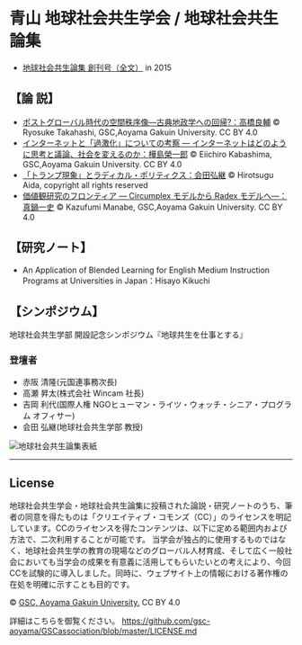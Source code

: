 # 青山 地球社会共生学会 / 地球社会共生論集
- [地球社会共生論集 創刊号（全文）](https://github.com/gsc-aoyama/GSCassociation/blob/master/2015/%E5%9C%B0%E7%90%83%E7%A4%BE%E4%BC%9A%E5%85%B1%E7%94%9F%E8%AB%96%E9%9B%86%20%E5%89%B5%E5%88%8A%E5%8F%B7.pdf) in 2015

## 【論 説】
- [ポストグローバル時代の空間秩序像―古典地政学への回帰?：高橋良輔](https://github.com/gsc-aoyama/GSCassociation/blob/master/2015/%E5%9C%B0%E7%90%83%E7%A4%BE%E4%BC%9A%E5%85%B1%E7%94%9F%E8%AB%96%E9%9B%86_%E5%89%B5%E5%88%8A%E5%8F%B7_%E9%AB%98%E6%A9%8B%E8%89%AF%E8%BC%94_ccby40.pdf) © Ryosuke Takahashi, GSC,Aoyama Gakuin University. CC BY 4.0
- [インターネットと「過激化」についての考察 ― インターネットはどのように思考と議論、社会を変えるのか：樺島榮一郎](https://github.com/gsc-aoyama/GSCassociation/blob/master/2015/%E5%9C%B0%E7%90%83%E7%A4%BE%E4%BC%9A%E5%85%B1%E7%94%9F%E8%AB%96%E9%9B%86_%E5%89%B5%E5%88%8A%E5%8F%B7_%E6%A8%BA%E5%B3%B6%E6%A6%AE%E4%B8%80%E9%83%8E_ccby40.pdf) © Eiichiro Kabashima, GSC,Aoyama Gakuin University. CC BY 4.0
- [「トランプ現象」とラディカル・ポリティクス：会田弘継](https://github.com/gsc-aoyama/GSCassociation/blob/master/2015/%E5%9C%B0%E7%90%83%E7%A4%BE%E4%BC%9A%E5%85%B1%E7%94%9F%E8%AB%96%E9%9B%86_%E5%89%B5%E5%88%8A%E5%8F%B7_%E4%BC%9A%E7%94%B0%E5%BC%98%E7%B6%99_copyrights_all_reserved.pdf) © Hirotsugu Aida, copyright all rights reserved
- [価値観研究のフロンティア ― Circumplex モデルから Radex モデルへ―：真鍋一史](https://github.com/gsc-aoyama/GSCassociation/blob/master/2015/%E5%9C%B0%E7%90%83%E7%A4%BE%E4%BC%9A%E5%85%B1%E7%94%9F%E8%AB%96%E9%9B%86_%E5%89%B5%E5%88%8A%E5%8F%B7_%E7%9C%9F%E9%8D%8B%E4%B8%80%E5%8F%B2_ccby40.pdf) ©  Kazufumi Manabe, GSC,Aoyama Gakuin University. CC BY 4.0


## 【研究ノート】
- An Application of Blended Learning for English Medium Instruction Programs at Universities in Japan：Hisayo Kikuchi

## 【シンポジウム】
地球社会共生学部 開設記念シンポジウム『地球共生を仕事とする』  

### 登壇者
- 赤阪 清隆(元国連事務次長)
- 高瀬 昇太(株式会社 Wincam 社長)
- 吉岡 利代(国際人権 NGOヒューマン・ライツ・ウォッチ・シニア・プログラム オフィサー)  
- 会田 弘継(地球社会共生学部 教授)


![地球社会共生論集表紙](https://cloud.githubusercontent.com/assets/416977/15894284/05bb03de-2dc0-11e6-8518-1b0a9ff8401d.png)

---

## License
地球社会共生学会・地球社会共生論集に投稿された論説・研究ノートのうち、筆者の同意を得たものは「クリエイティブ・コモンズ（CC）」のライセンスを明記しています。CCのライセンスを得たコンテンツは、以下に定める範囲内および方法で、二次利用することが可能です。 当学会が独占的に使用するものではなく、地球社会共生学の教育の現場などのグローバル人材育成、そして広く一般社会においても当学会の成果を有意義に活用してもらいたいとの考えにより、今回CCを試験的に導入しました。同時に、ウェブサイト上の情報における著作権の在処を明確に示すことも目的です。

© [GSC, Aoyama Gakuin University.](https://github.com/gsc-aoyama) CC BY 4.0

詳細はこちらを御覧ください。
<https://github.com/gsc-aoyama/GSCassociation/blob/master/LICENSE.md>
